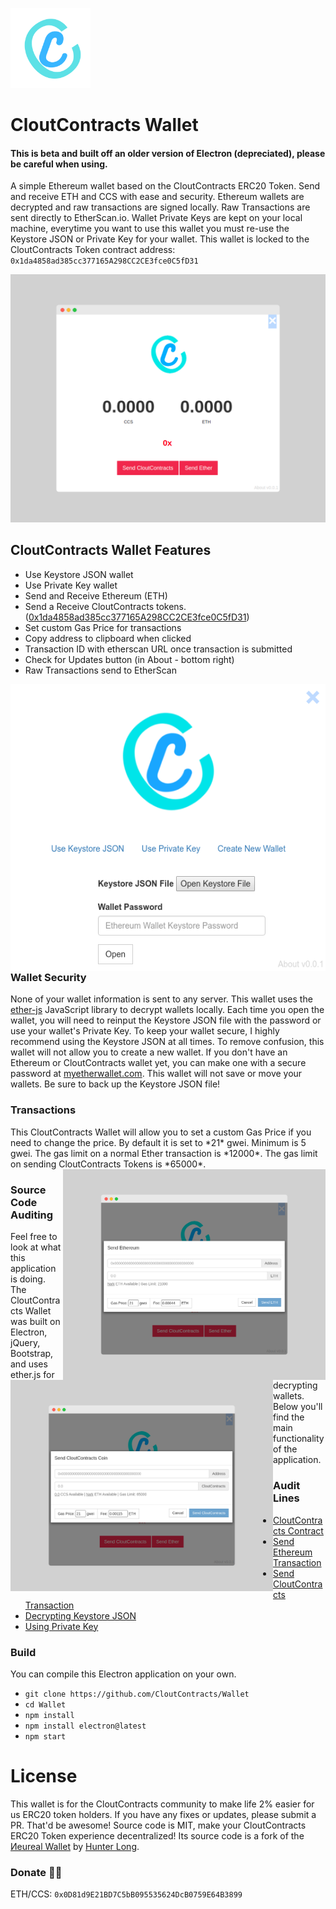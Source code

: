 ![CCSLOGO](https://raw.githubusercontent.com/CloutContracts/Wallet/master/Local%20Wallet/images/ccs.png)
# CloutContracts Wallet
#### This is beta and built off an older version of Electron (depreciated), please be careful when using.
A simple Ethereum wallet based on the CloutContracts ERC20 Token. Send and receive ETH and CCS with ease and security. Ethereum wallets are decrypted and raw transactions are signed locally. Raw Transactions are sent directly to EtherScan.io. Wallet Private Keys are kept on your local machine, everytime you want to use this wallet you must re-use the Keystore JSON or Private Key for your wallet.
This wallet is locked to the CloutContracts Token contract address: `0x1da4858ad385cc377165A298CC2CE3fce0C5fD31`

  <img src="https://raw.githubusercontent.com/CloutContracts/Wallet/master/Local%20Wallet/images/Preview_image.png">

## CloutContracts Wallet Features
- Use Keystore JSON wallet
- Use Private Key wallet
- Send and Receive Ethereum (ETH)
- Send a Receive CloutContracts tokens. ([0x1da4858ad385cc377165A298CC2CE3fce0C5fD31](https://etherscan.io/address/0x1da4858ad385cc377165A298CC2CE3fce0C5fD31))
- Set custom Gas Price for transactions
- Copy address to clipboard when clicked
- Transaction ID with etherscan URL once transaction is submitted
- Check for Updates button (in About - bottom right)
- Raw Transactions send to EtherScan

<img align="left" width="520" src="https://raw.githubusercontent.com/CloutContracts/Wallet/master/Local%20Wallet/images/CloutContracts_Wallet.png"><h3>Wallet Security</h3>
None of your wallet information is sent to any server. This wallet uses the [ether-js](https://docs.ethers.io/ethers.js/index.html) JavaScript library to decrypt wallets locally. Each time you open the wallet, you will need to reinput the Keystore JSON file with the password or use your wallet's Private Key. To keep your wallet secure, I highly recommend using the Keystore JSON at all times. To remove confusion, this wallet will not allow you to create a new wallet. If you don't have an Ethereum or CloutContracts wallet yet, you can make one with a secure password at [myetherwallet.com](https://www.myetherwallet.com/). This wallet will not save or move your wallets. Be sure to back up the Keystore JSON file!

<h3>Transactions</h3>
This CloutContracts Wallet will allow you to set a custom Gas Price if you need to change the price. By default it is set to *21* gwei. Minimum is 5 gwei. The gas limit on a normal Ether transaction is *12000*. The gas limit on sending CloutContracts Tokens is *65000*.

<img align="right" width="420" src="https://raw.githubusercontent.com/CloutContracts/Wallet/master/Local%20Wallet/images/Ether_Send.png">

<img align="left" width="420" src="https://raw.githubusercontent.com/CloutContracts/Wallet/master/Local%20Wallet/images/CloutContracts_Send.png">


<h3>Source Code Auditing</h3>
Feel free to look at what this application is doing. The CloutContracts Wallet was built on Electron, jQuery, Bootstrap, and uses ether.js for decrypting wallets. Below you'll find the main functionality of the application.

### Audit Lines
- [CloutContracts Contract](https://github.com/CloutContracts/Wallet/blob/master/js/main.js#L22)
- [Send Ethereum Transaction](https://github.com/CloutContracts/Wallet/blob/master/js/main.js#L319)
- [Send CloutContracts Transaction](https://github.com/CloutContracts/Wallet/blob/master/js/main.js#L367)
- [Decrypting Keystore JSON](https://github.com/CloutContracts/Wallet/blob/master/js/main.js#L276)
- [Using Private Key](https://github.com/CloutContracts/Wallet/blob/master/js/main.js#L163)

### Build
You can compile this Electron application on your own.
- `git clone https://github.com/CloutContracts/Wallet`
- `cd Wallet`
- `npm install`
- `npm install electron@latest`
- `npm start`

# License
This wallet is for the CloutContracts community to make life 2% easier for us ERC20 token holders. If you have any fixes or updates, please submit a PR. That'd be awesome! Source code is MIT, make your CloutContracts ERC20 Token experience decentralized! Its source code is a fork of the [Иeureal Wallet](https://github.com/hunterlong/neureal-wallet) by [Hunter Long](https://github.com/hunterlong).

### Donate :beer::bug:
ETH/CCS: `0x0D81d9E21BD7C5bB095535624DcB0759E64B3899`

